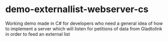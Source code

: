 # demo-externallist-webserver-cs
Working demo made in C# for developers who need a general idea of how to implement a server which will listen for petitions of data from Gladtolink in order to feed an external list
